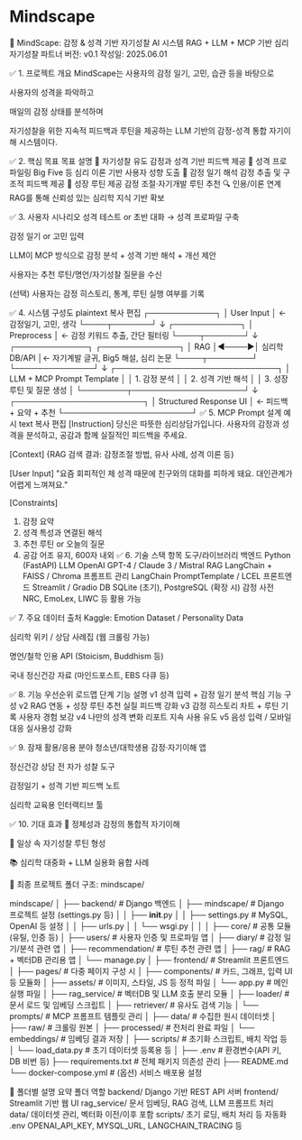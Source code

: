 # Mindscape

🧠 MindScape: 감정 & 성격 기반 자기성찰 AI 시스템
RAG + LLM + MCP 기반 심리 자기성찰 파트너
버전: v0.1
작성일: 2025.06.01

✅ 1. 프로젝트 개요
MindScape는 사용자의 감정 일기, 고민, 습관 등을 바탕으로

사용자의 성격을 파악하고

매일의 감정 상태를 분석하며

자기성찰을 위한 지속적 피드백과 루틴을 제공하는
LLM 기반의 감정-성격 통합 자기이해 시스템이다.

✅ 2. 핵심 목표
목표	설명
🎯 자기성찰 유도	감정과 성격 기반 피드백 제공
🧬 성격 프로파일링	Big Five 등 심리 이론 기반 사용자 성향 도출
📓 감정 일기 해석	감정 추출 및 구조적 피드백 제공
🔁 성장 루틴 제공	감정 조절·자기개발 루틴 추천
🔍 인용/이론 연계	RAG를 통해 신뢰성 있는 심리학 지식 기반 확보

✅ 3. 사용자 시나리오
성격 테스트 or 초반 대화 → 성격 프로파일 구축

감정 일기 or 고민 입력

LLM이 MCP 방식으로 감정 분석 + 성격 기반 해석 + 개선 제안

사용자는 추천 루틴/명언/자기성찰 질문을 수신

(선택) 사용자는 감정 히스토리, 통계, 루틴 실행 여부를 기록

✅ 4. 시스템 구성도
plaintext
복사
편집
┌────────────┐
│ User Input │ ← 감정일기, 고민, 생각
└────┬───────┘
     ↓
┌────────────┐
│ Preprocess │ ← 감정 키워드 추출, 간단 필터링
└────┬───────┘
     ↓
┌─────────────┐      ┌──────────────┐
│     RAG     │◄────►│ 심리학 DB/API │← 자기계발 글귀, Big5 해설, 심리 논문
└────┬────────┘      └──────────────┘
     ↓
┌─────────────────────────────┐
│ LLM + MCP Prompt Template    │
│ 1. 감정 분석                 │
│ 2. 성격 기반 해석           │
│ 3. 성장 루틴 및 질문 생성   │
└────────┬────────────────────┘
         ↓
┌───────────────────────┐
│ Structured Response UI │ ← 피드백 + 요약 + 추천
└───────────────────────┘
✅ 5. MCP Prompt 설계 예시
text
복사
편집
[Instruction]
당신은 따뜻한 심리상담가입니다. 사용자의 감정과 성격을 분석하고, 공감과 함께 실질적인 피드백을 주세요.

[Context]
{RAG 검색 결과: 감정조절 방법, 유사 사례, 성격 이론 등}

[User Input]
"요즘 회피적인 제 성격 때문에 친구와의 대화를 피하게 돼요. 대인관계가 어렵게 느껴져요."

[Constraints]
1. 감정 요약  
2. 성격 특성과 연결된 해석  
3. 추천 루틴 or 오늘의 질문  
4. 공감 어조 유지, 600자 내외
✅ 6. 기술 스택
항목	도구/라이브러리
백엔드	Python (FastAPI)
LLM	OpenAI GPT-4 / Claude 3 / Mistral
RAG	LangChain + FAISS / Chroma
프롬프트 관리	LangChain PromptTemplate / LCEL
프론트엔드	Streamlit / Gradio
DB	SQLite (초기), PostgreSQL (확장 시)
감정 사전	NRC, EmoLex, LIWC 등 활용 가능

✅ 7. 주요 데이터 출처
Kaggle: Emotion Dataset / Personality Data

심리학 위키 / 상담 사례집 (웹 크롤링 가능)

명언/철학 인용 API (Stoicism, Buddhism 등)

국내 정신건강 자료 (마인드포스트, EBS 다큐 등)

✅ 8. 기능 우선순위 로드맵
단계	기능	설명
v1	성격 입력 + 감정 일기 분석	핵심 기능 구성
v2	RAG 연동 + 성장 루틴 추천	실질 피드백 강화
v3	감정 히스토리 차트 + 루틴 기록	사용자 경험 보강
v4	나만의 성격 변화 리포트	지속 사용 유도
v5	음성 입력 / 모바일 대응	실사용성 강화

✅ 9. 잠재 활용/응용 분야
청소년/대학생용 감정·자기이해 앱

정신건강 상담 전 자가 성찰 도구

감정일기 + 성격 기반 피드백 노트

심리학 교육용 인터랙티브 툴

✅ 10. 기대 효과
🧭 정체성과 감정의 통합적 자기이해

🌿 일상 속 자기성찰 루틴 형성

📚 심리학 대중화 + LLM 실용화 융합 사례


📁 최종 프로젝트 폴더 구조: mindscape/

mindscape/
│
├── backend/                        # Django 백엔드
│   ├── mindscape/                  # Django 프로젝트 설정 (settings.py 등)
│   │   ├── __init__.py
│   │   ├── settings.py             # MySQL, OpenAI 등 설정
│   │   ├── urls.py
│   │   └── wsgi.py
│   │
│   ├── core/                       # 공통 모듈 (유틸, 인증 등)
│   ├── users/                      # 사용자 인증 및 프로파일 앱
│   ├── diary/                      # 감정 일기/분석 관련 앱
│   ├── recommendation/            # 루틴 추천 관련 앱
│   ├── rag/                        # RAG + 벡터DB 관리용 앱
│   └── manage.py
│
├── frontend/                       # Streamlit 프론트엔드
│   ├── pages/                      # 다중 페이지 구성 시
│   ├── components/                 # 카드, 그래프, 입력 UI 등 모듈화
│   ├── assets/                     # 이미지, 스타일, JS 등 정적 파일
│   └── app.py                      # 메인 실행 파일
│
├── rag_service/                    # 벡터DB 및 LLM 호출 분리 모듈
│   ├── loader/                     # 문서 로드 및 임베딩 스크립트
│   ├── retriever/                  # 유사도 검색 기능
│   └── prompts/                    # MCP 프롬프트 템플릿 관리
│
├── data/                           # 수집한 원시 데이터셋
│   ├── raw/                        # 크롤링 원본
│   ├── processed/                  # 전처리 완료 파일
│   └── embeddings/                # 임베딩 결과 저장
│
├── scripts/                        # 초기화 스크립트, 배치 작업 등
│   └── load_data.py                # 초기 데이터셋 등록용 등
│
├── .env                            # 환경변수(API 키, DB 비번 등)
├── requirements.txt               # 전체 패키지 의존성 관리
├── README.md
└── docker-compose.yml             # (옵션) 서비스 배포용 설정  

🧩 폴더별 설명 요약
폴더	역할
backend/	Django 기반 REST API 서버
frontend/	Streamlit 기반 웹 UI
rag_service/	문서 임베딩, RAG 검색, LLM 프롬프트 처리
data/	데이터셋 관리, 벡터화 이전/이후 포함
scripts/	초기 로딩, 배치 처리 등 자동화
.env	OPENAI_API_KEY, MYSQL_URL, LANGCHAIN_TRACING 등